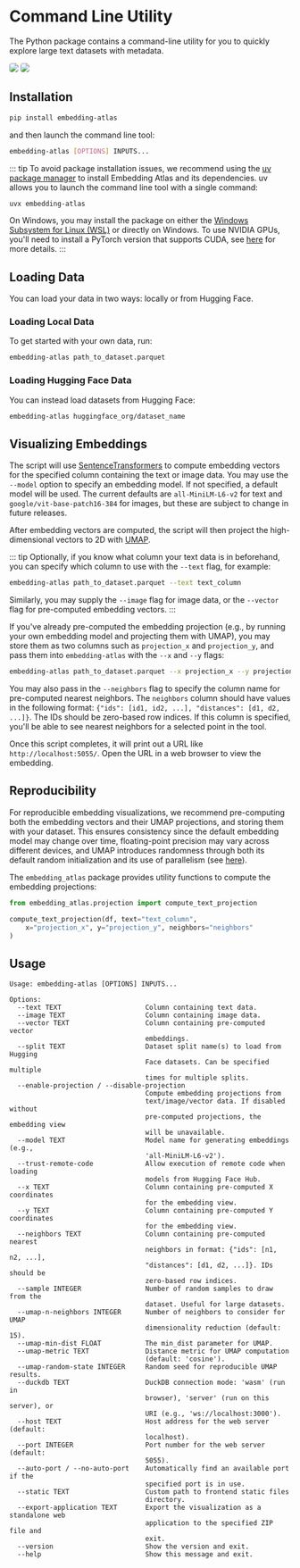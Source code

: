 # Command Line Utility

The Python package contains a command-line utility for you to quickly explore large text datasets with metadata.

<img style="border-radius: 4px" class="light-only" src="./assets/embedding-atlas-light.png">
<img style="border-radius: 4px" class="dark-only" src="./assets/embedding-atlas-dark.png">

## Installation

```bash
pip install embedding-atlas
```

and then launch the command line tool:

```bash
embedding-atlas [OPTIONS] INPUTS...
```

::: tip
To avoid package installation issues, we recommend using the [uv package manager](https://docs.astral.sh/uv/) to install Embedding Atlas and its dependencies. uv allows you to launch the command line tool with a single command:

```bash
uvx embedding-atlas
```

On Windows, you may install the package on either the [Windows Subsystem for Linux (WSL)](https://learn.microsoft.com/en-us/windows/wsl/install) or directly on Windows. To use NVIDIA GPUs, you'll need to install a PyTorch version that supports CUDA, see [here](https://pytorch.org/get-started/locally/) for more details.
:::

## Loading Data

You can load your data in two ways: locally or from Hugging Face.

### Loading Local Data

To get started with your own data, run:

```bash
embedding-atlas path_to_dataset.parquet
```

### Loading Hugging Face Data

You can instead load datasets from Hugging Face:

```bash
embedding-atlas huggingface_org/dataset_name
```

## Visualizing Embeddings

The script will use [SentenceTransformers](https://sbert.net/) to compute embedding vectors for the specified column containing the text or image data. You may use the `--model` option to specify an embedding model. If not specified, a default model will be used. The current defaults are `all-MiniLM-L6-v2` for text and `google/vit-base-patch16-384` for images, but these are subject to change in future releases.

After embedding vectors are computed, the script will then project the high-dimensional vectors to 2D with [UMAP](https://umap-learn.readthedocs.io/en/latest/index.html).

::: tip
Optionally, if you know what column your text data is in beforehand, you can specify which column to use with the `--text` flag, for example:

```bash
embedding-atlas path_to_dataset.parquet --text text_column
```

Similarly, you may supply the `--image` flag for image data, or the `--vector` flag for pre-computed embedding vectors.
:::

If you've already pre-computed the embedding projection (e.g., by running your own embedding model and projecting them with UMAP), you may store them as two columns such as `projection_x` and `projection_y`, and pass them into `embedding-atlas` with the `--x` and `--y` flags:

```bash
embedding-atlas path_to_dataset.parquet --x projection_x --y projection_y
```

You may also pass in the `--neighbors` flag to specify the column name for pre-computed nearest neighbors.
The `neighbors` column should have values in the following format: `{"ids": [id1, id2, ...], "distances": [d1, d2, ...]}`.
The IDs should be zero-based row indices.
If this column is specified, you'll be able to see nearest neighbors for a selected point in the tool.

Once this script completes, it will print out a URL like `http://localhost:5055/`. Open the URL in a web browser to view the embedding.

## Reproducibility

For reproducible embedding visualizations, we recommend pre-computing both the embedding vectors and their UMAP projections, and storing them with your dataset. This ensures consistency since the default embedding model may change over time, floating-point precision may vary across different devices, and UMAP introduces randomness through both its default random initialization and its use of parallelism (see [here](https://umap-learn.readthedocs.io/en/latest/reproducibility.html)).

The `embedding_atlas` package provides utility functions to compute the embedding projections:

```python
from embedding_atlas.projection import compute_text_projection

compute_text_projection(df, text="text_column",
    x="projection_x", y="projection_y", neighbors="neighbors"
)
```

## Usage

```
Usage: embedding-atlas [OPTIONS] INPUTS...

Options:
  --text TEXT                     Column containing text data.
  --image TEXT                    Column containing image data.
  --vector TEXT                   Column containing pre-computed vector
                                  embeddings.
  --split TEXT                    Dataset split name(s) to load from Hugging
                                  Face datasets. Can be specified multiple
                                  times for multiple splits.
  --enable-projection / --disable-projection
                                  Compute embedding projections from
                                  text/image/vector data. If disabled without
                                  pre-computed projections, the embedding view
                                  will be unavailable.
  --model TEXT                    Model name for generating embeddings (e.g.,
                                  'all-MiniLM-L6-v2').
  --trust-remote-code             Allow execution of remote code when loading
                                  models from Hugging Face Hub.
  --x TEXT                        Column containing pre-computed X coordinates
                                  for the embedding view.
  --y TEXT                        Column containing pre-computed Y coordinates
                                  for the embedding view.
  --neighbors TEXT                Column containing pre-computed nearest
                                  neighbors in format: {"ids": [n1, n2, ...],
                                  "distances": [d1, d2, ...]}. IDs should be
                                  zero-based row indices.
  --sample INTEGER                Number of random samples to draw from the
                                  dataset. Useful for large datasets.
  --umap-n-neighbors INTEGER      Number of neighbors to consider for UMAP
                                  dimensionality reduction (default: 15).
  --umap-min-dist FLOAT           The min_dist parameter for UMAP.
  --umap-metric TEXT              Distance metric for UMAP computation
                                  (default: 'cosine').
  --umap-random-state INTEGER     Random seed for reproducible UMAP results.
  --duckdb TEXT                   DuckDB connection mode: 'wasm' (run in
                                  browser), 'server' (run on this server), or
                                  URI (e.g., 'ws://localhost:3000').
  --host TEXT                     Host address for the web server (default:
                                  localhost).
  --port INTEGER                  Port number for the web server (default:
                                  5055).
  --auto-port / --no-auto-port    Automatically find an available port if the
                                  specified port is in use.
  --static TEXT                   Custom path to frontend static files
                                  directory.
  --export-application TEXT       Export the visualization as a standalone web
                                  application to the specified ZIP file and
                                  exit.
  --version                       Show the version and exit.
  --help                          Show this message and exit.
```
